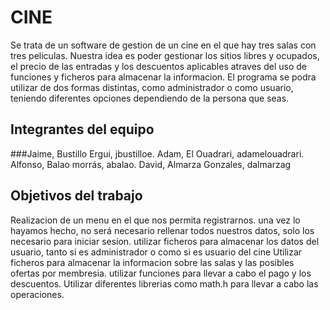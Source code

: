# CINE

Se trata de un software de gestion de un cine en el que hay tres salas con tres peliculas.
Nuestra idea es poder gestionar los sitios libres y ocupados, el precio de las entradas y los descuentos aplicables atraves del uso de funciones y ficheros para almacenar la informacion. 
El programa se podra utilizar de dos formas distintas, como administrador o como usuario, teniendo diferentes opciones dependiendo de la persona que seas.

## Integrantes del equipo

###Jaime, Bustillo Ergui, jbustilloe.
Adam, El Ouadrari, adamelouadrari.
Alfonso, Balao morrás, abalao.
David, Almarza Gonzales, dalmarzag


## Objetivos del trabajo
Realizacion de un menu en el que nos permita registrarnos. una vez lo hayamos hecho, no será necesario rellenar todos nuestros datos, solo los necesario para iniciar sesion. 
utilizar ficheros para almacenar los datos del usuario, tanto si es administrador o como si es usuario del cine
Utilizar ficheros para almacenar la informacion sobre las salas y las posibles ofertas por membresia.
utilizar funciones para llevar a cabo el pago y los descuentos.
Utilizar diferentes librerias como math.h para llevar a cabo las operaciones.
